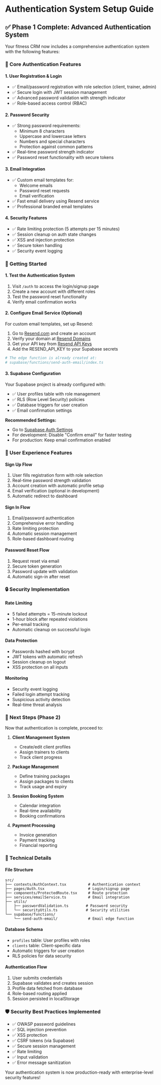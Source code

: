 # Authentication System Setup Guide

## ✅ Phase 1 Complete: Advanced Authentication System

Your fitness CRM now includes a comprehensive authentication system with the following features:

### 🔐 Core Authentication Features

#### 1. **User Registration & Login**
- ✅ Email/password registration with role selection (client, trainer, admin)
- ✅ Secure login with JWT session management
- ✅ Advanced password validation with strength indicator
- ✅ Role-based access control (RBAC)

#### 2. **Password Security**
- ✅ Strong password requirements:
  - Minimum 8 characters
  - Uppercase and lowercase letters
  - Numbers and special characters
  - Protection against common patterns
- ✅ Real-time password strength indicator
- ✅ Password reset functionality with secure tokens

#### 3. **Email Integration**
- ✅ Custom email templates for:
  - Welcome emails
  - Password reset requests
  - Email verification
- ✅ Fast email delivery using Resend service
- ✅ Professional branded email templates

#### 4. **Security Features**
- ✅ Rate limiting protection (5 attempts per 15 minutes)
- ✅ Session cleanup on auth state changes
- ✅ XSS and injection protection
- ✅ Secure token handling
- ✅ Security event logging

### 🚀 Getting Started

#### 1. **Test the Authentication System**
1. Visit `/auth` to access the login/signup page
2. Create a new account with different roles
3. Test the password reset functionality
4. Verify email confirmation works

#### 2. **Configure Email Service (Optional)**
For custom email templates, set up Resend:

1. Go to [Resend.com](https://resend.com) and create an account
2. Verify your domain at [Resend Domains](https://resend.com/domains)
3. Get your API key from [Resend API Keys](https://resend.com/api-keys)
4. Add the RESEND_API_KEY to your Supabase secrets

```bash
# The edge function is already created at:
# supabase/functions/send-auth-email/index.ts
```

#### 3. **Supabase Configuration**
Your Supabase project is already configured with:
- ✅ User profiles table with role management
- ✅ RLS (Row Level Security) policies
- ✅ Database triggers for user creation
- ✅ Email confirmation settings

**Recommended Settings:**
- Go to [Supabase Auth Settings](https://supabase.com/dashboard/project/qyytmkvyjbpserxfmsxa/auth/settings)
- For development: Disable "Confirm email" for faster testing
- For production: Keep email confirmation enabled

### 📱 User Experience Features

#### **Sign Up Flow**
1. User fills registration form with role selection
2. Real-time password strength validation
3. Account creation with automatic profile setup
4. Email verification (optional in development)
5. Automatic redirect to dashboard

#### **Sign In Flow**
1. Email/password authentication
2. Comprehensive error handling
3. Rate limiting protection
4. Automatic session management
5. Role-based dashboard routing

#### **Password Reset Flow**
1. Request reset via email
2. Secure token generation
3. Password update with validation
4. Automatic sign-in after reset

### 🔒 Security Implementation

#### **Rate Limiting**
- 5 failed attempts = 15-minute lockout
- 1-hour block after repeated violations
- Per-email tracking
- Automatic cleanup on successful login

#### **Data Protection**
- Passwords hashed with bcrypt
- JWT tokens with automatic refresh
- Session cleanup on logout
- XSS protection on all inputs

#### **Monitoring**
- Security event logging
- Failed login attempt tracking
- Suspicious activity detection
- Real-time threat analysis

### 🎯 Next Steps (Phase 2)

Now that authentication is complete, proceed to:

1. **Client Management System**
   - Create/edit client profiles
   - Assign trainers to clients
   - Track client progress

2. **Package Management**
   - Define training packages
   - Assign packages to clients
   - Track usage and expiry

3. **Session Booking System**
   - Calendar integration
   - Real-time availability
   - Booking confirmations

4. **Payment Processing**
   - Invoice generation
   - Payment tracking
   - Financial reporting

### 🔧 Technical Details

#### **File Structure**
```
src/
├── contexts/AuthContext.tsx          # Authentication context
├── pages/Auth.tsx                    # Login/signup page
├── components/ProtectedRoute.tsx     # Route protection
├── services/emailService.ts          # Email integration
├── utils/
│   ├── passwordValidation.ts        # Password security
│   └── securityUtils.ts             # Security utilities
└── supabase/functions/
    └── send-auth-email/              # Email edge function
```

#### **Database Schema**
- `profiles` table: User profiles with roles
- `clients` table: Client-specific data
- Automatic triggers for user creation
- RLS policies for data security

#### **Authentication Flow**
1. User submits credentials
2. Supabase validates and creates session
3. Profile data fetched from database
4. Role-based routing applied
5. Session persisted in localStorage

### 🛡️ Security Best Practices Implemented

- ✅ OWASP password guidelines
- ✅ SQL injection prevention
- ✅ XSS protection
- ✅ CSRF tokens (via Supabase)
- ✅ Secure session management
- ✅ Rate limiting
- ✅ Input validation
- ✅ Error message sanitization

Your authentication system is now production-ready with enterprise-level security features!